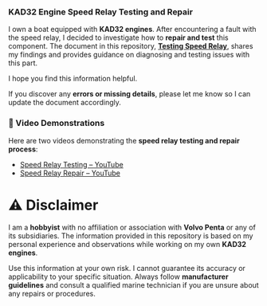 ### KAD32 Engine Speed Relay Testing and Repair

I own a boat equipped with **KAD32 engines**. After encountering a fault with the speed relay, I decided to investigate how to **repair and test** this component. The document in this repository, [**Testing Speed Relay**](./Testing_Speed_Relay.pdf), shares my findings and provides guidance on diagnosing and testing issues with this part. 

I hope you find this information helpful.  

If you discover any **errors or missing details**, please let me know so I can update the document accordingly.  

### 🎥 Video Demonstrations  
Here are two videos demonstrating the **speed relay testing and repair process**:  
- [Speed Relay Testing – YouTube](https://www.youtube.com/watch?v=xh9VkKdx4xw)  
- [Speed Relay Repair – YouTube](https://www.youtube.com/watch?v=Rn4DBag-9Bw)  

##
# ⚠️ Disclaimer  
I am a **hobbyist** with no affiliation or association with **Volvo Penta** or any of its subsidiaries. The information provided in this repository is based on my personal experience and observations while working on my own **KAD32 engines**.  

Use this information at your own risk. I cannot guarantee its accuracy or applicability to your specific situation. Always follow **manufacturer guidelines** and consult a qualified marine technician if you are unsure about any repairs or procedures.

